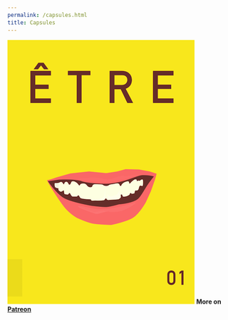 ```yaml
---
permalink: /capsules.html
title: Capsules
---
```


<a href="1.html"><img src="1.png" class="w1"></a>
<b>More on [Patreon](https://patreon.com/irinazolotareva)</b>
